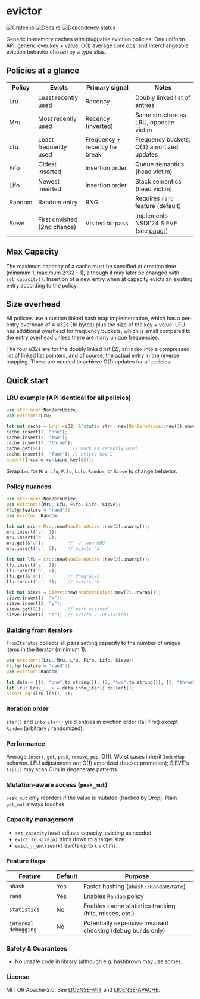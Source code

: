 # evictor

[![Crates.io](https://img.shields.io/crates/v/evictor.svg?style=for-the-badge)](https://crates.io/crates/evictor)
[![Docs.rs](https://img.shields.io/docsrs/evictor/latest?style=for-the-badge)](https://docs.rs/evictor)
[![Dependency status](https://deps.rs/repo/github/jesterhearts/evictor/status.svg?style=for-the-badge)](https://deps.rs/repo/github/jesterhearts/evictor)

Generic in‑memory caches with pluggable eviction policies. One uniform API, generic over key +
value, O(1) average core ops, and interchangeable eviction behavior chosen by a type alias.

## Policies at a glance

| Policy | Evicts                       | Primary signal                | Notes                                         |
| ------ | ---------------------------- | ----------------------------- | --------------------------------------------- |
| Lru    | Least recently used          | Recency                       | Doubly linked list of entries                 |
| Mru    | Most recently used           | Recency (inverted)            | Same structure as LRU, opposite victim        |
| Lfu    | Least frequently used        | Frequency + recency tie break | Frequency buckets; O(1) amortized updates     |
| Fifo   | Oldest inserted              | Insertion order               | Queue semantics (head victim)                 |
| Lifo   | Newest inserted              | Insertion order               | Stack semantics (head victim)                 |
| Random | Random entry                 | RNG                           | Requires `rand` feature (default)             |
| Sieve  | First unvisited (2nd chance) | Visited bit pass              | Implements NSDI'24 SIEVE (see [paper][paper]) |

## Max Capacity
The maximum capacity of a cache must be specified at creation time (minimum 1, maximum 2^32 - 1),
although it may later be changed with `set_capacity()`. Insertion of a new entry when at capacity
evicts an existing entry according to the policy.

## Size overhead
All policies use a custom linked hash map implementation, which has a per-entry overhead of 4 u32s
(16 bytes) plus the size of the key + value. LFU has additional overhead for frequency buckets,
which is small compared to the entry overhead unless there are many unique frequencies.

The four u32s are for the doubly linked list (2), an index into a compressed list of linked list
pointers, and of course, the actual entry in the reverse mapping. These are needed to achieve O(1)
updates for all policies.


## Quick start

### LRU example (API identical for all policies)

```rust
use std::num::NonZeroUsize;
use evictor::Lru;

let mut cache = Lru::<i32, &'static str>::new(NonZeroUsize::new(3).unwrap());
cache.insert(1, "one");
cache.insert(2, "two");
cache.insert(3, "three");
cache.get(&1);           // mark as recently used
cache.insert(4, "four"); // evicts key 2
assert!(!cache.contains_key(&2));
```

Swap `Lru` for `Mru`, `Lfu`, `Fifo`, `Lifo`, `Random`, or `Sieve` to change behavior.

### Policy nuances

```rust
use std::num::NonZeroUsize;
use evictor::{Mru, Lfu, Fifo, Lifo, Sieve};
#[cfg(feature = "rand")]
use evictor::Random;

let mut mru = Mru::new(NonZeroUsize::new(2).unwrap());
mru.insert('a', 1);
mru.insert('b', 2);
mru.get(&'a');         // 'a' now MRU
mru.insert('c', 3);    // evicts 'a'

let mut lfu = Lfu::new(NonZeroUsize::new(2).unwrap());
lfu.insert('a', 1);
lfu.insert('b', 2);
lfu.get(&'a');         // freq(a)=1
lfu.insert('c', 3);    // evicts 'b'

let mut sieve = Sieve::new(NonZeroUsize::new(2).unwrap());
sieve.insert(1, "x");
sieve.insert(2, "y");
sieve.get(&1);         // mark visited
sieve.insert(3, "z");  // evicts 2 (unvisited)
```

### Building from iterators

`FromIterator` collects all pairs setting capacity to the number of unique items in the iterator
(minimum 1).

```rust
use evictor::{Lru, Mru, Lfu, Fifo, Lifo, Sieve};
#[cfg(feature = "rand")]
use evictor::Random;

let data = [(1, "one".to_string()), (2, "two".to_string()), (3, "three".to_string())];
let lru: Lru<_, _> = data.into_iter().collect();
assert_eq!(lru.len(), 3);
```

### Iteration order

`iter()` and `into_iter()` yield entries in eviction order (tail first) except `Random` (arbitrary /
randomized).

### Performance

Average `insert`, `get`, `peek`, `remove`, `pop`: O(1). Worst cases inherit `IndexMap` behavior. LFU
adjustments are O(1) amortized (bucket promotion); SIEVE's `tail()` may scan O(n) in degenerate
patterns.

### Mutation‑aware access (`peek_mut`)

`peek_mut` only reorders if the value is mutated (tracked by Drop). Plain `get_mut` always touches.

### Capacity management

* `set_capacity(new)` adjusts capacity, evicting as needed.
* `evict_to_size(n)` trims down to a target size.
* `evict_n_entries(k)` evicts up to `k` victims.

### Feature flags

| Feature              | Default | Purpose                                                      |
| -------------------- | ------- | ------------------------------------------------------------ |
| `ahash`              | Yes     | Faster hashing (`ahash::RandomState`)                        |
| `rand`               | Yes     | Enables `Random` policy                                      |
| `statistics`         | No      | Enables cache statistics tracking (hits, misses, etc.)       |
| `internal-debugging` | No      | Potentially expensive invariant checking (debug builds only) |

### Safety & Guarantees

* No unsafe code in library (although e.g. hashbrown may use some).

### License

MIT OR Apache‑2.0. See [LICENSE-MIT](LICENSE-MIT) and [LICENSE-APACHE](LICENSE-APACHE).

[paper]: https://junchengyang.com/publication/nsdi24-SIEVE.pdf